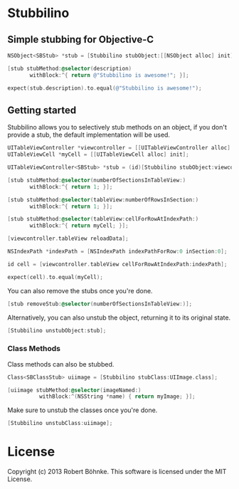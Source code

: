 # Stubbilino

## Simple stubbing for Objective-C

```objective-c
NSObject<SBStub> *stub = [Stubbilino stubObject:[[NSObject alloc] init]];

[stub stubMethod:@selector(description)
       withBlock:^{ return @"Stubbilino is awesome!"; }];

expect(stub.description).to.equal(@"Stubbilino is awesome!");
```

## Getting started

Stubbilino allows you to selectively stub methods on an object, if you don't
provide a stub, the default implementation will be used.

```objective-c
UITableViewController *viewcontroller = [[UITableViewController alloc] init];
UITableViewCell *myCell = [[UITableViewCell alloc] init];

UITableViewController<SBStub> *stub = (id)[Stubbilino stubObject:viewcontroller];

[stub stubMethod:@selector(numberOfSectionsInTableView:)
       withBlock:^{ return 1; }];

[stub stubMethod:@selector(tableView:numberOfRowsInSection:)
       withBlock:^{ return 1; }];

[stub stubMethod:@selector(tableView:cellForRowAtIndexPath:)
       withBlock:^{ return myCell; }];

[viewcontroller.tableView reloadData];

NSIndexPath *indexPath = [NSIndexPath indexPathForRow:0 inSection:0];

id cell = [viewcontroller.tableView cellForRowAtIndexPath:indexPath];

expect(cell).to.equal(myCell);
```

You can also remove the stubs once you're done.

```objective-c
[stub removeStub:@selector(numberOfSectionsInTableView:)];
```

Alternatively, you can also unstub the object, returning it to its
original state.

```objective-c
[Stubbilino unstubObject:stub];
```

### Class Methods

Class methods can also be stubbed.

```objective-c
Class<SBClassStub> uiimage = [Stubbilino stubClass:UIImage.class];

[uiimage stubMethod:@selector(imageNamed:)
          withBlock:^(NSString *name) { return myImage; }];
```

Make sure to unstub the classes once you're done.

```objective-c
[Stubbilino unstubClass:uiimage];
```

# License

Copyright (c) 2013 Robert Böhnke. This software is licensed under the MIT License.
